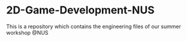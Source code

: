 # 2D-Game-Development-NUS
This is a repository which contains the engineering files of our summer workshop @NUS
